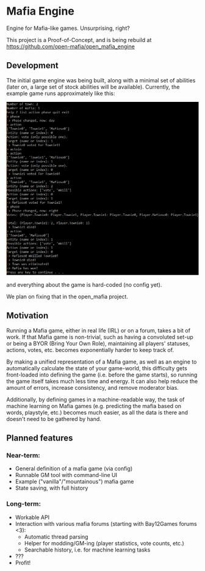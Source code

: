 # Mafia Engine

Engine for Mafia-like games. Unsurprising, right?

This project is a Proof-of-Concept, and is being rebuild at https://github.com/open-mafia/open_mafia_engine



## Development

The initial game engine was being built, along with a minimal set of abilities 
(later on, a large set of stock abilities will be available). Currently, the
example game runs approximately like this:

![Example Mafia Game](documentation/ExampleMafiaGame.PNG)

and everything about the game is hard-coded (no config yet).

We plan on fixing that in the open_mafia project.


## Motivation

Running a Mafia game, either in real life (IRL) or on a forum, takes a bit
of work. If that Mafia game is non-trivial, such as having a convoluted
set-up or being a BYOR (Bring Your Own Role), maintaining all players'
statuses, actions, votes, etc. becomes exponentially harder to keep track of.

By making a unified representation of a Mafia game, as well as an engine to
automatically calculate the state of your game-world, this difficulty gets
front-loaded into defining the game (i.e. before the game starts), so running
the game itself takes much less time and energy. It can also help reduce the 
amount of errors, increase consistency, and remove moderator bias.

Additionally, by defining games in a machine-readable way, the task of machine 
learning on Mafia games (e.g. predicting the mafia based on words, playstyle, 
etc.) becomes much easier, as all the data is there and doesn't need to be 
gathered by hand.


## Planned features

### Near-term:

- General definition of a mafia game (via config)
- Runnable GM tool with command-line UI
- Example ("vanilla"/"mountainous") mafia game
- State saving, with full history

### Long-term:

- Workable API
- Interaction with various mafia forums (starting with Bay12Games forums <3):
	- Automatic thread parsing
	- Helper for modding/GM-ing (player statistics, vote counts, etc.)
	- Searchable history, i.e. for machine learning tasks
- ???
- Profit!
